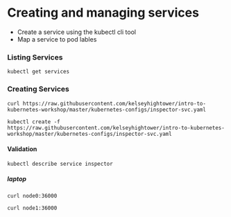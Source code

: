 # Creating and managing services

* Create a service using the kubectl cli tool
* Map a service to pod lables

### Listing Services

```
kubectl get services
```

### Creating Services

```
curl https://raw.githubusercontent.com/kelseyhightower/intro-to-kubernetes-workshop/master/kubernetes-configs/inspector-svc.yaml
```

```
kubectl create -f https://raw.githubusercontent.com/kelseyhightower/intro-to-kubernetes-workshop/master/kubernetes-configs/inspector-svc.yaml
```

#### Validation
```
kubectl describe service inspector
```

##### laptop

```
curl node0:36000
```

```
curl node1:36000
```
